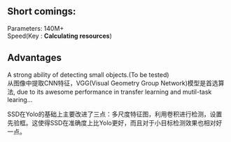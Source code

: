 ## Short comings:  
Parameters: 140M+  
Speed(Key : **Calculating resources**)


## Advantages
A strong ability of detecting small objects.(To be tested)  
从图像中提取CNN特征，VGG(Visual Geometry Group Network)模型是首选算法, due to its awesome performance in transfer learning and mutil-task learing...

SSD在Yolo的基础上主要改进了三点：多尺度特征图，利用卷积进行检测，设置先验框。这使得SSD在准确度上比Yolo更好，而且对于小目标检测效果也相对好一点。
